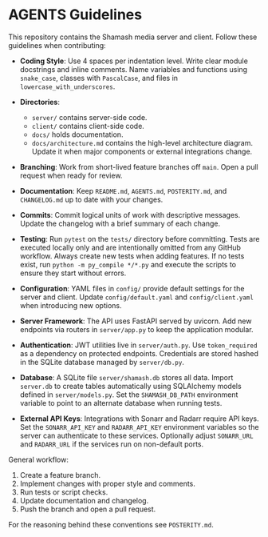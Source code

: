 # AGENTS Guidelines

This repository contains the Shamash media server and client.
Follow these guidelines when contributing:

- **Coding Style**: Use 4 spaces per indentation level. Write clear module
  docstrings and inline comments. Name variables and functions using
  `snake_case`, classes with `PascalCase`, and files in `lowercase_with_underscores`.
- **Directories**:
  - `server/` contains server-side code.
  - `client/` contains client-side code.
  - `docs/` holds documentation.
  - `docs/architecture.md` contains the high-level architecture diagram. Update
    it when major components or external integrations change.
- **Branching**: Work from short-lived feature branches off `main`. Open a
  pull request when ready for review.
- **Documentation**: Keep `README.md`, `AGENTS.md`, `POSTERITY.md`, and
  `CHANGELOG.md` up to date with your changes.
- **Commits**: Commit logical units of work with descriptive messages. Update
  the changelog with a brief summary of each change.
- **Testing**: Run `pytest` on the `tests/` directory before committing.
  Tests are executed locally only and are intentionally omitted from any GitHub
  workflow. Always create new tests when adding features. If no tests exist,
  run `python -m py_compile */*.py` and execute the scripts to ensure they start
  without errors.
- **Configuration**: YAML files in `config/` provide default settings for the
  server and client. Update `config/default.yaml` and `config/client.yaml` when
  introducing new options.
- **Server Framework**: The API uses FastAPI served by uvicorn. Add new
  endpoints via routers in `server/app.py` to keep the application modular.
- **Authentication**: JWT utilities live in `server/auth.py`. Use
  `token_required` as a dependency on protected endpoints. Credentials are
 stored hashed in the SQLite database managed by `server/db.py`.
- **Database**: A SQLite file `server/shamash.db` stores all data. Import
  `server.db` to create tables automatically using SQLAlchemy models defined in
  `server/models.py`. Set the `SHAMASH_DB_PATH` environment variable to point to
  an alternate database when running tests.

- **External API Keys**: Integrations with Sonarr and Radarr require API keys.
  Set the `SONARR_API_KEY` and `RADARR_API_KEY` environment variables so the
  server can authenticate to these services. Optionally adjust `SONARR_URL` and
  `RADARR_URL` if the services run on non-default ports.

General workflow:
1. Create a feature branch.
2. Implement changes with proper style and comments.
3. Run tests or script checks.
4. Update documentation and changelog.
5. Push the branch and open a pull request.

For the reasoning behind these conventions see `POSTERITY.md`.
